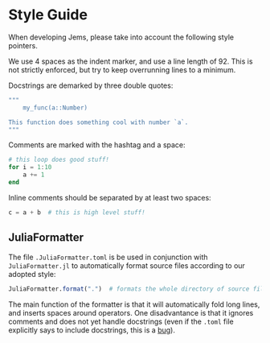 # Style Guide

When developing Jems, please take into account the following style pointers.

We use 4 spaces as the indent marker, and use a line length of 92. This is not strictly
enforced, but try to keep overrunning lines to a minimum.

Docstrings are demarked by three double quotes:

```julia
"""
    my_func(a::Number)

This function does something cool with number `a`.
"""
```

Comments are marked with the hashtag and a space:

```julia
# this loop does good stuff!
for i = 1:10
    a += 1
end
```

Inline comments should be separated by at least two spaces:

```julia
c = a + b  # this is high level stuff!
```

## JuliaFormatter

The file `.JuliaFormatter.toml` is be used in conjunction with `JuliaFormatter.jl`
to automatically format source files according to our adopted style:

```julia
JuliaFormatter.format(".")  # formats the whole directory of source files
```

The main function of the formatter is that it will automatically fold long lines,
and inserts spaces around operators.
One disadvantance is that it ignores comments and does not yet handle
docstrings (even if the `.toml` file explicitly says to include docstrings, this is a
[bug](https://github.com/domluna/JuliaFormatter.jl/issues/649)).

